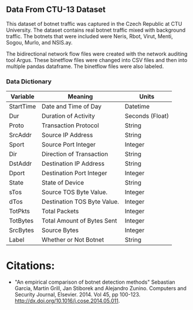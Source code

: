 ## Data From CTU-13 Dataset
This dataset of botnet traffic was captured in the Czech Republic at CTU University. The dataset contains real botnet traffic mixed with background traffic. The botnets that were included were Neris, Rbot, Virut, Menti, Sogou, Murlo, and NSIS.ay.   
 
The bidirectional network flow files were created with the network auditing tool Argus. These binetflow files were changed into CSV files and then into multiple pandas dataframe. The binetflow files were also labeled.  
  
### Data Dictionary
**Variable** | Meaning | Units
--- | --- | ---
StartTime | Date and Time of Day | Datetime
Dur | Duration of Activity | Seconds (Float)
Proto | Transaction Protocol | String
SrcAddr | Source IP Address | String
Sport | Source Port Integer | Integer
Dir | Direction of Transaction | String
DstAddr | Destination IP Address | String
Dport | Destination Port Integer | Integer
State | State of Device | String
sTos | Source TOS Byte Value. | Integer
dTos | Destination TOS Byte Value. | Integer
TotPkts | Total Packets | Integer
TotBytes |Total Amount of Bytes Sent| Integer
SrcBytes | Source Bytes | Integer
Label | Whether or Not Botnet | String  


# Citations:
* "An empirical comparison of botnet detection methods" Sebastian Garcia, Martin Grill, Jan Stiborek and Alejandro Zunino. Computers and Security Journal, Elsevier. 2014. Vol 45, pp 100-123. http://dx.doi.org/10.1016/j.cose.2014.05.011. 